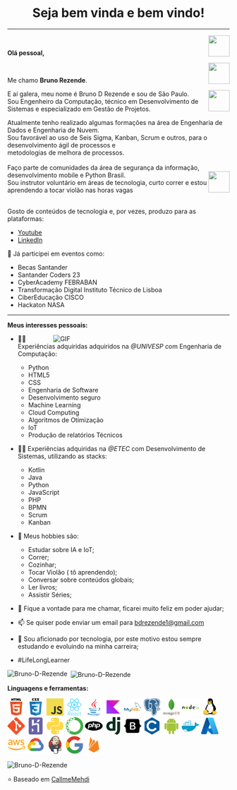 <h1 align="center"> Seja bem vinda e bem vindo! </h1>
<hr />
<a href="https://github.com/bdrezende1" target="_blank">
  <img align="right" src="https://cdn.iconscout.com/icon/free/png-256/github-108-438008.png" width="48px" height="48px">
</a><br />
<p align="left" > 
  <b>Olá pessoal,</b>
</p>
<a href="https://www.instagram.com/bdrezende1/" target="_blank">
  <img align="right" src="https://cdn.icon-icons.com/icons2/1211/PNG/512/1491579602-yumminkysocialmedia36_83067.png" width="48px" height="48px">
</a><br />
<p align="left" >
Me chamo <b> Bruno Rezende</b>.
</p>
<a href="https://www.youtube.com/@bdrezende1" target="_blank">
  <img align="right" src="https://i.ibb.co/kSWhXVq/youtube.png" width="48px" height="48px">
</a>
<p align="left" >
E aí galera, meu nome é Bruno D Rezende e sou de São Paulo.<br />
Sou Engenheiro da Computação, técnico em Desenvolvimento de Sistemas e especializado em Gestão de Projetos. </b> <br/>
</p>
Atualmente tenho realizado algumas formações na área de Engenharia de Dados e Engenharia de Nuvem.<br/>
Sou favorável ao uso de Seis Sigma, Kanban, Scrum e outros, para o desenvolvimento ágil de processos e <br/>metodologias de melhora de processos.
<br/><br/>
Faço parte de comunidades da área de segurança da informação, desenvolvimento mobile e Python Brasil.
<a href="https://www.linkedin.com/in/bdrezende1/" target="_blank">
  <img align="right" src="https://i.ibb.co/Kx2GSrT/linkedin.png" width="48px" height="48px">
</a>
<br>
Sou instrutor voluntário em áreas de tecnologia, curto correr e estou aprendendo a tocar violão nas horas vagas
<p align="left" ><br>
Gosto de conteúdos de tecnologia e, por vezes, produzo para as plataformas:
</p>
<p align="left" >
<ul>
  <li><a href="https://www.youtube.com/@bdrezende1"> Youtube </a></li>
  <li><a href="https://www.linkedin.com/in/bdrezende1/">LinkedIn </a></li>
</ul>
</p>
<p align="left" >
🚀 Já participei em eventos como:
  <ul>
  <li> Becas Santander </li>
  <li> Santander Coders 23</li>
  <li> CyberAcademy FEBRABAN </li>
  <li> Transformação Digital Instituto Técnico de Lisboa </li>
  <li> CiberEducação CISCO </li>
  <li> Hackaton NASA </li>
  </ul>
</p>
</p>

<hr />

**Meus interesses pessoais:**

<img align="right" alt="GIF" src="https://a.imagem.app/bTGGxe.png" width="400px" />

- 👩‍💻 Experiências adquiridas adquiridos na *@UNIVESP* com Engenharia de Computação:
  - Python
  - HTML5
  - CSS
  - Engenharia de Software
  - Desenvolvimento seguro
  - Machine Learning
  - Cloud Computing
  - Algoritmos de Otimização
  - IoT
  - Produção de relatórios Técnicos  
  
  
- 👩‍💻 Experiências adquiridas na *@ETEC* com Desenvolvimento de Sistemas, utilizando as stacks:
  - Kotlin
  - Java
  - Python
  - JavaScript
  - PHP
  - BPMN
  - Scrum
  - Kanban
    
  
- 👾 Meus hobbies são: 
  - Estudar sobre IA e IoT;
  - Correr;
  - Cozinhar; 
  - Tocar Violão ( tô aprendendo); 
  - Conversar sobre conteúdos globais;
  - Ler livros;
  - Assistir Séries;
  
- 💬 Fique a vontade para me chamar, ficarei muito feliz em poder ajudar;
- 📫 Se quiser pode enviar um email para bdrezende1@gmail.com

- 💼 Sou aficionado por tecnologia, por este motivo estou sempre estudando e evoluindo na minha carreira;
- #LifeLongLearner
<p>
  <img align="left" src="https://github-readme-stats.vercel.app/api/top-langs/?username=bdrezende1&layout=compact&theme=graywhite&title_color=268bd2" alt="Bruno-D-Rezende" />
</p>
<p>&nbsp;
  <img align="center" src="https://github-readme-stats.vercel.app/api?username=bdrezende1&count_private=true&show_icons=true&theme=graywhite&icon_color=268bd2&title_color=268bd2" alt="Bruno-D-Rezende" />
</p>

**Linguagens e ferramentas:**  

<p align="left">
<img src="https://raw.githubusercontent.com/devicons/devicon/master/icons/html5/html5-original-wordmark.svg" alt="html5" width="40" height="40"/> 
<img src="https://raw.githubusercontent.com/devicons/devicon/master/icons/css3/css3-original-wordmark.svg" alt="css3" width="40" height="40"/> 
<img src="https://raw.githubusercontent.com/devicons/devicon/master/icons/javascript/javascript-original.svg" alt="javascript" width="40" height="40"/> 
<img src="https://raw.githubusercontent.com/devicons/devicon/master/icons/react/react-original-wordmark.svg" alt="react" width="40" height="40"/> 
<img src="https://raw.githubusercontent.com/devicons/devicon/master/icons/java/java-original.svg" alt="java" width="40" height="40" />
<img src="https://raw.githubusercontent.com/devicons/devicon/master/icons/kotlin/kotlin-original.svg" alt="kotlin" width="40" height="40" />
<img src="https://raw.githubusercontent.com/devicons/devicon/master/icons/mysql/mysql-original-wordmark.svg" alt="mysql" width="40" height="40"/> 
<img src="https://raw.githubusercontent.com/devicons/devicon/master/icons/postgresql/postgresql-plain.svg" alt="postgresql" width="40" height="40" />
<img src="https://raw.githubusercontent.com/devicons/devicon/master/icons/mongodb/mongodb-original-wordmark.svg" alt="mongodb" width="40" height="40"/> 
<img src="https://raw.githubusercontent.com/devicons/devicon/master/icons/nodejs/nodejs-original-wordmark.svg" alt="nodejs" width="40" height="40"/> 
<img src="https://raw.githubusercontent.com/devicons/devicon/master/icons/linux/linux-original.svg" alt="linux" width="40" height="40" />
<img src="https://raw.githubusercontent.com/devicons/devicon/master/icons/git/git-original.svg" alt="git" width="40" height="40"/> 
<img src="https://raw.githubusercontent.com/devicons/devicon/master/icons/heroku/heroku-plain.svg" alt="heroku" width="40" height="40" />
<img src="https://raw.githubusercontent.com/devicons/devicon/master/icons/python/python-plain.svg" alt="Python" width="40" height="40" />
<img src="https://raw.githubusercontent.com/devicons/devicon/master/icons/anaconda/anaconda-original.svg" alt="Anaconda" width="40" height="40" />
<img src="https://raw.githubusercontent.com/devicons/devicon/master/icons/php/php-plain.svg" alt="PHP" width="40" height="40" />
<img src="https://raw.githubusercontent.com/devicons/devicon/master/icons/django/django-plain.svg" alt="Django" width="40" height="40" />
<img src="https://raw.githubusercontent.com/devicons/devicon/master/icons/bootstrap/bootstrap-plain.svg" alt="Bootstrap" width="40" height="40" />
<img src="https://raw.githubusercontent.com/devicons/devicon/master/icons/c/c-plain.svg" alt="C" width="40" height="40" />
<img src="https://raw.githubusercontent.com/devicons/devicon/master/icons/android/android-original.svg" alt="Android" width="40" height="40" />
<img src="https://raw.githubusercontent.com/devicons/devicon/master/icons/docker/docker-plain.svg" alt="Docker" width="40" height="40" />
<img src="https://raw.githubusercontent.com/devicons/devicon/master/icons/azure/azure-original.svg" alt="Azure" width="40" height="40" />
<img src="https://raw.githubusercontent.com/devicons/devicon/master/icons/amazonwebservices/amazonwebservices-plain-wordmark.svg" alt="AWS" width="40" height="40" />
<img src="https://raw.githubusercontent.com/devicons/devicon/master/icons/googlecloud/googlecloud-original.svg" alt="Google Cloud" width="40" height="40" />
<img src="https://raw.githubusercontent.com/devicons/devicon/master/icons/jenkins/jenkins-original.svg" alt="jenkins" width="40" height="40" />
<img src="https://raw.githubusercontent.com/devicons/devicon/master/icons/google/google-original.svg" alt="google" width="40" height="40" />
<img src="https://raw.githubusercontent.com/devicons/devicon/master/icons/firebase/firebase-plain.svg" alt="firebase" width="40" height="40" />

</p>


<p align="left"> <img src="https://komarev.com/ghpvc/?username=brezende1" alt="Bruno-D-Rezende" /> </p>

⭐️ Baseado em [CallmeMehdi](https://github.com/CallmeMehdi)

